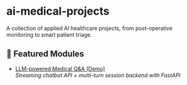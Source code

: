 # ai-medical-projects
A collection of applied AI healthcare projects, from post-operative monitoring to smart patient triage.

## 📁 Featured Modules

- [LLM-powered Medical Q&A (Demo)](./medical-llm-qa-demo)  
  *Streaming chatbot API + multi-turn session backend with FastAPI*

